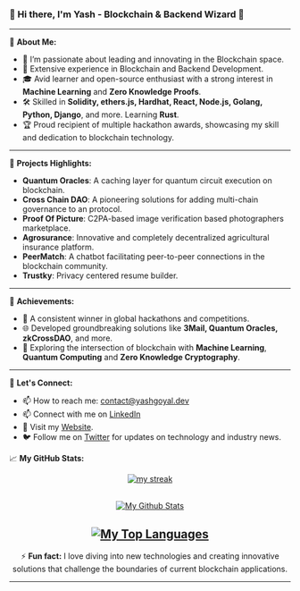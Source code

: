 ### 👋 Hi there, I'm Yash - Blockchain & Backend Wizard 🚀

---

🔭 **About Me:**
- 🌱 I’m passionate about leading and innovating in the Blockchain space.
- 💼 Extensive experience in Blockchain and Backend Development.
- 🎓 Avid learner and open-source enthusiast with a strong interest in **Machine Learning** and **Zero Knowledge Proofs**.
- 🛠️ Skilled in **Solidity, ethers.js, Hardhat, React, Node.js, Golang, Python, Django**, and more. Learning **Rust**.
- 🏆 Proud recipient of multiple hackathon awards, showcasing my skill and dedication to blockchain technology.

---

🚀 **Projects Highlights:**
- **Quantum Oracles**: A caching layer for quantum circuit execution on blockchain.
- **Cross Chain DAO**: A pioneering solutions for adding multi-chain governance to an protocol.
- **Proof Of Picture**: C2PA-based image verification based photographers marketplace.
- **Agrosurance**: Innovative and completely decentralized agricultural insurance platform.
- **PeerMatch**: A chatbot facilitating peer-to-peer connections in the blockchain community.
- **Trustky**: Privacy centered resume builder.

---

🌟 **Achievements:**
- 🏅 A consistent winner in global hackathons and competitions.
- 🌐 Developed groundbreaking solutions like **3Mail, Quantum Oracles, zkCrossDAO**, and more.
- 🤖 Exploring the intersection of blockchain with **Machine Learning**, **Quantum Computing** and **Zero Knowledge Cryptography**.

---

💬 **Let's Connect:**
- 📫 How to reach me: [contact@yashgoyal.dev](mailto:contact@yashgoyal.dev)
- 📫 Connect with me on [LinkedIn](https://www.linkedin.com/in/yash-goyal-0018/)
- 📝 Visit my [Website](https://yashgoyal.dev).
- 🐦 Follow me on [Twitter](https://twitter.com/yash_goyal_dev) for updates on technology and industry news.

<!--
---

📊 **This Week I Spent My Time On:**
```text
Solidity    █████████████████████░░   90%
Node.js     ████░░░░░░░░░░░░░░░░░░   20%
Python      ██████████░░░░░░░░░░░░   50%
React       █████████████░░░░░░░░░   70%
Golang      ██████████████████░░░░   80%
```

---
-->

📈 **My GitHub Stats:**


<p align="center">
    <a href="https://github.com/yashgo0018/github-readme-streak-stats">
        <img title="🔥 Get streak stats for your profile at git.io/streak-stats" alt="my streak" src="https://github-readme-streak-stats.herokuapp.com/?user=yashgo0018&theme=black-ice&hide_border=true&stroke=0000&background=060A0CD0"/>
    </a>
</p>
 
<div align="center">


  <br/>
    <a href="https://github.com/yashgo0018/github-readme-stats"><img alt="My Github Stats" src="https://github-readme-stats.vercel.app/api?username=yashgo0018&show_icons=true&count_private=true&theme=react&hide_border=true&bg_color=0D1117" /></a>

  <br/>
  
  <a href="https://github.com/yashgo0018/github-readme-stats"><img alt="My Top Languages" src="https://github-readme-stats.vercel.app/api/top-langs/?username=yashgo0018&langs_count=8&count_private=true&width=500&layout=compact&theme=react&hide_border=true&bg_color=0D1117" /></a>
---

⚡ **Fun fact:** I love diving into new technologies and creating innovative solutions that challenge the boundaries of current blockchain applications.

---
